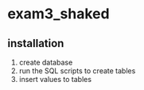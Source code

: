 # exam3_shaked

## installation

1. create database
2. run the SQL scripts to create tables
3. insert values to tables

